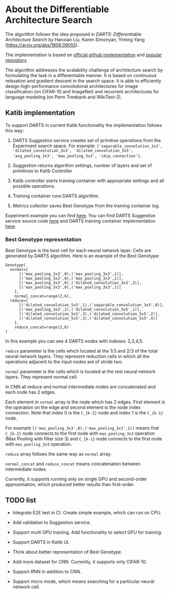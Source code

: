 # About the Differentiable Architecture Search

The algorithm follows the idea proposed in _DARTS: Differentiable Architecture Search_ by Hanxiao Liu, Karen Simonyan, Yiming Yang (https://arxiv.org/abs/1806.09055).

The implementation is based on [official github implementation](https://github.com/quark0/darts) and [popular repository](https://github.com/khanrc/pt.darts).

The algorithm addresses the scalability challenge of architecture search by formulating the task in a differentiable manner. It is based on continuous relaxation and gradient descent in the search space. It is able to efficiently design high-performance convolutional architectures for image classification (on CIFAR-10 and ImageNet) and recurrent architectures for language modeling (on Penn Treebank and WikiText-2).

## Katib implementation

To support DARTS in current Katib functionality the implementation follows this way:

1. DARTS Suggestion service creates set of primitive operations from the Experiment search space. For example: `['separable_convolution_3x3', 'dilated_convolution_3x3', 'dilated_convolution_5x5', 'avg_pooling_3x3', 'max_pooling_3x3', 'skip_connection']`.

2. Suggestion returns algorithm settings, number of layers and set of primitives to Katib Controller

3. Katib controller starts training container with appropriate settings and all possible operations.

4. Training container runs DARTS algorithm.

5. Metrics collector saves Best Genotype from the training container log.

Experiment example you can find [here](https://github.com/kubeflow/katib/blob/master/examples/v1alpha3/nas/darts-example-gpu.yaml).
You can find DARTS Suggestion service source code [here](https://github.com/kubeflow/katib/tree/master/pkg/suggestion/v1alpha3/nas/darts) and DARTS training container implementation [here](https://github.com/kubeflow/katib/tree/master/examples/v1alpha3/nas/darts-cnn-cifar10).

### Best Genotype representation

Best Genotype is the best cell for each neural network layer. Cells are generated by DARTS algorithm.
Here is an example of the Best Genotype:

```
Genotype(
  normal=[
      [('max_pooling_3x3',0),('max_pooling_3x3',1)],
      [('max_pooling_3x3',0),('max_pooling_3x3',1)],
      [('max_pooling_3x3',0),('dilated_convolution_3x3',3)],
      [('max_pooling_3x3',0),('max_pooling_3x3',1)]
    ],
    normal_concat=range(2,6),
  reduce=[
      [('dilated_convolution_5x5',1),('separable_convolution_3x3',0)],
      [('max_pooling_3x3',2),('dilated_convolution_5x5',1)],
      [('dilated_convolution_5x5',3),('dilated_convolution_5x5',2)],
      [('dilated_convolution_5x5',3),('dilated_convolution_5x5',4)]
    ],
    reduce_concat=range(2,6)
)
```

In this example you can see 4 DARTS nodes with indexes: 2,3,4,5.

`reduce` parameter is the cells which located at the 1/3 and 2/3 of the total neural network layers. They represent reduction cells in which all the operations adjacent to the input nodes are of stride two.

`normal` parameter is the cells which is located at the rest neural network layers. They represent normal cell.

In CNN all reduce and normal intermediate nodes are concatenated and each node has 2 edges.

Each element in `normal` array is the node which has 2 edges. First element is the operation on the edge and second element is the node index connection. Note that index 0 is the `C_{k-2}` node and index 1 is the `C_{k-1}` node.

For example `[('max_pooling_3x3',0),('max_pooling_3x3',1)]` means that `C_{k-2}` node connects to the first node with `max_pooling_3x3` operation (Max Pooling with filter size 3) and `C_{k-1}` node connects to the first node with `max_pooling_3x3` operation.

`reduce` array follows the same way as `normal` array.

`normal_concat` and `reduce_concat` means concatenation between intermediate nodes.

Currently, it supports running only on single GPU and second-order approximation, which produced better results than first-order.

## TODO list

- Integrate E2E test in CI. Create simple example, which can run on CPU.

- Add validation to Suggestion service.

- Support multi GPU training. Add functionality to select GPU for training.

- Support DARTS in Katib UI.

- Think about better representation of Best Genotype.

- Add more dataset for CNN. Currently, it supports only CIFAR-10.

- Support RNN in addition to CNN.

- Support micro mode, which means searching for a particular neural network cell.
